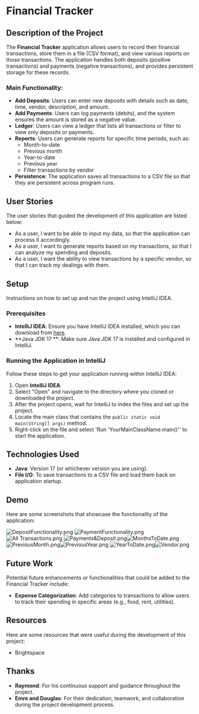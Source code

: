 # Financial Tracker

## Description of the Project

The **Financial Tracker** application allows users to record their financial transactions, store them in a file (CSV format), and view various reports on those transactions. The application handles both deposits (positive transactions) and payments (negative transactions), and provides persistent storage for these records.

### Main Functionality:
- **Add Deposits**: Users can enter new deposits with details such as date, time, vendor, description, and amount.
- **Add Payments**: Users can log payments (debits), and the system ensures the amount is stored as a negative value.
- **Ledger**: Users can view a ledger that lists all transactions or filter to view only deposits or payments.
- **Reports**: Users can generate reports for specific time periods, such as:
    - Month-to-date
    - Previous month
    - Year-to-date
    - Previous year
    - Filter transactions by vendor
- **Persistence**: The application saves all transactions to a CSV file so that they are persistent across program runs.

## User Stories

The user stories that guided the development of this application are listed below:

- As a user, I want to be able to input my data, so that the application can process it accordingly.
- As a user, I want to generate reports based on my transactions, so that I can analyze my spending and deposits.
- As a user, I want the ability to view transactions by a specific vendor, so that I can track my dealings with them.

## Setup

Instructions on how to set up and run the project using IntelliJ IDEA.

### Prerequisites

- **IntelliJ IDEA**: Ensure you have IntelliJ IDEA installed, which you can download from [here](https://www.jetbrains.com/idea/download/).
- **Java JDK 17 **: Make sure Java JDK 17 is installed and configured in IntelliJ.

### Running the Application in IntelliJ

Follow these steps to get your application running within IntelliJ IDEA:

1. Open **IntelliJ IDEA**.
2. Select "Open" and navigate to the directory where you cloned or downloaded the project.
3. After the project opens, wait for IntelliJ to index the files and set up the project.
4. Locate the main class that contains the `public static void main(String[] args)` method.
5. Right-click on the file and select 'Run 'YourMainClassName.main()'' to start the application.

## Technologies Used

- **Java**: Version 17 (or whichever version you are using).
- **File I/O**: To save transactions to a CSV file and load them back on application startup.

## Demo

Here are some screenshots that showcase the functionality of the application:

![DepositFunctionality.png](imgs/DepositFunctionality.png)
![PaymentFunctionality.png](imgs/PaymentFunctionality.png)![All Transactions.png](imgs/All%20Transactions.png)
![Payments&Deposit.png](imgs/Payments%26Deposit.png)![MonthsToDate.png](imgs/MonthsToDate.png)
![PreviousMonth.png](imgs/PreviousMonth.png)![PreviousYear.png](imgs/PreviousYear.png)
![YearToDate.png](imgs/YearToDate.png)![Vendor.png](imgs/Vendor.png)
## Future Work

Potential future enhancements or functionalities that could be added to the Financial Tracker include:

- **Expense Categorization**: Add categories to transactions to allow users to track their spending in specific areas (e.g., food, rent, utilities).

## Resources

Here are some resources that were useful during the development of this project:

- Brightspace 

## Thanks

- **Raymond**: For his continuous support and guidance throughout the project.
- **Emre and Douglas**: For their dedication, teamwork, and collaboration during the project development process.
